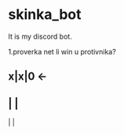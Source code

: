 # skinka_bot
It is my discord bot.

1.proverka net li win u protivnika?


x|x|0 <-
-----
 | |
-----
 | | 


 
